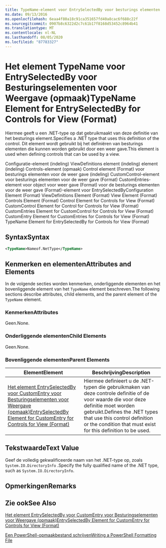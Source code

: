 ```yaml
---
title: TypeName-element voor EntrySelectedBy voor besturings elementen voor weer gave (indeling) | Microsoft Docs
ms.date: 09/13/2016
ms.openlocfilehash: 6eaa4f80a18c91ca351657fd40a8cac6f688c22f
ms.sourcegitcommit: 0907b8c6322d2c7c61b17f8168d53452c8964b41
ms.translationtype: MT
ms.contentlocale: nl-NL
ms.lasthandoff: 08/05/2020
ms.locfileid: "87783327"
---
```

# <a name="typename-element-for-entryselectedby-for-controls-for-view-format"></a><span data-ttu-id="63d96-102">Het element TypeName voor EntrySelectedBy voor Besturingselementen voor Weergave (opmaak)</span><span class="sxs-lookup"><span data-stu-id="63d96-102">TypeName Element for EntrySelectedBy for Controls for View (Format)</span></span>

<span data-ttu-id="63d96-103">Hiermee geeft u een .NET-type op dat gebruikmaakt van deze definitie van het besturings element.</span><span class="sxs-lookup"><span data-stu-id="63d96-103">Specifies a .NET type that uses this definition of the control.</span></span> <span data-ttu-id="63d96-104">Dit element wordt gebruikt bij het definiëren van besturings elementen die kunnen worden gebruikt door een weer gave.</span><span class="sxs-lookup"><span data-stu-id="63d96-104">This element is used when defining controls that can be used by a view.</span></span>

<span data-ttu-id="63d96-105">Configuratie-element (indeling) ViewDefinitions element (indeling) element (indeling) Controls-element (opmaak) Control element (Format) voor besturings elementen voor de weer gave (indeling) CustomControl-element voor besturings elementen voor de weer gave (Format) CustomEntries-element voor object voor weer gave (Format) voor de besturings elementen voor de weer gave (Format)-element voor EntrySelectedBy</span><span class="sxs-lookup"><span data-stu-id="63d96-105">Configuration Element (Format) ViewDefinitions Element (Format) View Element (Format) Controls Element (Format) Control Element for Controls for View (Format) CustomControl Element for Control for Controls for View (Format) CustomEntries Element for CustomControl for Controls for View (Format) CustomEntry Element for CustomEntries for Controls for View (Format) TypeName Element for EntrySelectedBy for Controls for View (Format)</span></span>

## <a name="syntax"></a><span data-ttu-id="63d96-106">Syntax</span><span class="sxs-lookup"><span data-stu-id="63d96-106">Syntax</span></span>

```xml
<TypeName>Nameof.NetType</TypeName>

```

## <a name="attributes-and-elements"></a><span data-ttu-id="63d96-107">Kenmerken en elementen</span><span class="sxs-lookup"><span data-stu-id="63d96-107">Attributes and Elements</span></span>

<span data-ttu-id="63d96-108">In de volgende secties worden kenmerken, onderliggende elementen en het bovenliggende element van het `TypeName` element beschreven.</span><span class="sxs-lookup"><span data-stu-id="63d96-108">The following sections describe attributes, child elements, and the parent element of the `TypeName` element.</span></span>

### <a name="attributes"></a><span data-ttu-id="63d96-109">Kenmerken</span><span class="sxs-lookup"><span data-stu-id="63d96-109">Attributes</span></span>

<span data-ttu-id="63d96-110">Geen.</span><span class="sxs-lookup"><span data-stu-id="63d96-110">None.</span></span>

### <a name="child-elements"></a><span data-ttu-id="63d96-111">Onderliggende elementen</span><span class="sxs-lookup"><span data-stu-id="63d96-111">Child Elements</span></span>

<span data-ttu-id="63d96-112">Geen.</span><span class="sxs-lookup"><span data-stu-id="63d96-112">None.</span></span>

### <a name="parent-elements"></a><span data-ttu-id="63d96-113">Bovenliggende elementen</span><span class="sxs-lookup"><span data-stu-id="63d96-113">Parent Elements</span></span>

|<span data-ttu-id="63d96-114">Element</span><span class="sxs-lookup"><span data-stu-id="63d96-114">Element</span></span>|<span data-ttu-id="63d96-115">Beschrijving</span><span class="sxs-lookup"><span data-stu-id="63d96-115">Description</span></span>|
|-------------|-----------------|
|[<span data-ttu-id="63d96-116">Het element EntrySelectedBy voor CustomEntry voor Besturingselementen voor Weergave (opmaak)</span><span class="sxs-lookup"><span data-stu-id="63d96-116">EntrySelectedBy Element for CustomEntry for Controls for View (Format)</span></span>](./entryselectedby-element-for-customentry-for-controls-for-view-format.md)|<span data-ttu-id="63d96-117">Hiermee definieert u de .NET-typen die gebruikmaken van deze controle definitie of de voor waarde die voor deze definitie moet worden gebruikt.</span><span class="sxs-lookup"><span data-stu-id="63d96-117">Defines the .NET types that use this control definition or the condition that must exist for this definition to be used.</span></span>|

## <a name="text-value"></a><span data-ttu-id="63d96-118">Tekstwaarde</span><span class="sxs-lookup"><span data-stu-id="63d96-118">Text Value</span></span>

<span data-ttu-id="63d96-119">Geef de volledig gekwalificeerde naam van het .NET-type op, zoals `System.IO.DirectoryInfo` .</span><span class="sxs-lookup"><span data-stu-id="63d96-119">Specify the fully qualified name of the .NET type, such as `System.IO.DirectoryInfo`.</span></span>

## <a name="remarks"></a><span data-ttu-id="63d96-120">Opmerkingen</span><span class="sxs-lookup"><span data-stu-id="63d96-120">Remarks</span></span>

## <a name="see-also"></a><span data-ttu-id="63d96-121">Zie ook</span><span class="sxs-lookup"><span data-stu-id="63d96-121">See Also</span></span>

[<span data-ttu-id="63d96-122">Het element EntrySelectedBy voor CustomEntry voor Besturingselementen voor Weergave (opmaak)</span><span class="sxs-lookup"><span data-stu-id="63d96-122">EntrySelectedBy Element for CustomEntry for Controls for View (Format)</span></span>](./entryselectedby-element-for-customentry-for-controls-for-view-format.md)

[<span data-ttu-id="63d96-123">Een PowerShell-opmaakbestand schrijven</span><span class="sxs-lookup"><span data-stu-id="63d96-123">Writing a PowerShell Formatting File</span></span>](./writing-a-powershell-formatting-file.md)
